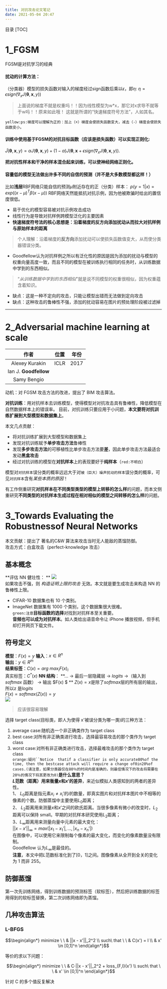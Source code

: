 ```yaml
---
title: 对抗攻击论文笔记
date: 2021-05-04 20:47
---
```

目录
[TOC]


# 1_FGSM
FGSM是对抗学习的经典

#### **扰动的计算方法**：
（分类器）模型的损失函数对输入的梯度经过sign函数后乘以$\epsilon$，即$\eta$:
$\eta = \epsilon sign(\nabla_x J(\pmb{\theta},\pmb{x} ,y))$
> 上面说的梯度不就是权重吗！！因为线性模型为w\*x，那它对x求导不就等于w吗！！原来如此哦！
这就是所谓的“快速梯度符号方法”，人如其名。

`yellow:ps:梯度可以理解为正的：加上（+）梯度会使损失函数变大，减去（-）梯度会使损失函数变小。`
<br>
#### **训练中使用基于FGSM的对抗目标函数（应该是损失函数）可以实现正则化:**
$\tilde{J}( \pmb{\theta},\pmb{x},y) = \alpha J(\pmb{ \theta}, \pmb{x},y)+(1-\alpha)J(\pmb{ \theta}, \pmb{x} +\epsilon sign(\nabla_x J(\pmb{ \theta},\pmb{x} ,y)).$  

**把对抗性样本和干净的样本混合起来训练，可以使神经网络正则化。**


#### 容量低的模型无法做出许多不同的自信的预测（并不是大多数模型都这样！）
比如**浅层**RBF网络只能自信的预测$\mu$附近存在的正（分类）样本：
$p(y=1|x)=exp(({x} - \mu )^T\beta({x}-\mu))$
RBF网络天然能抵抗对抗示例，因为他被欺骗时给出的置信度很低。
<br>
- 易于优化的模型容易被对抗示例攻击成功
- 线性行为是导致对抗样例跨模型泛化的主要因素
- **快速梯度符号法的核心思想是：沿着梯度的反方向添加扰动从而拉大对抗样例与原始样本的距离**
> 个人理解：沿着梯度的**反方向**添加扰动可以使损失函数值变大，从而使分类器错误分类。
- Goodfellow认为对抗样例之所以有泛化性的原因是因为添加的扰动与模型的权重向量高度一致，而且不同的模型在被训练执行相同的任务时，从训练数据中学到的东西相似。
> “*从训练数据中学到的东西相似*”就是说不同模型的权重很相似，因为权重蕴含着知识。
- 缺点：这是一种不定向的攻击，只能让模型出错而无法做到定向攻击
- 缺点：这种攻击的鲁棒性不强，添加的扰动容易在图片的预处理阶段被过滤掉
---

# 2_Adversarial machine learning at scale

|作者 | 位置 | 年份|
 :---: |  :---:  |  :---: 
Alexey Kurakin | ICLR | 2017
Ian J. **Goodfellow** | 
Samy Bengio| 

动机：对 FGSM 攻击方法的改进，提出了 BIM 攻击算法。

**对抗训练**：用对抗样本去训练模型，使得模型对对抗攻击具有鲁棒性，降低模型在自然数据样本上的错误率。
目前，对抗训练只要应用于小问题，**本文要将对抗训练扩展到大型模型和数据集上**。

本文几点贡献：
- 将对抗训练扩展到大型模型和数据集上
- 发现对抗训练赋予**单步攻击方法**鲁棒性
- 发现**多步攻击方法**的可移植性比单步攻击方法要**差**，因此单步攻击方法最适合发动**黑盒攻击**
- 经过对抗训练的模型在**对抗样本**上的表现要好于**纯样本**（`red:不明白`）

模型对`对抗样本`误分类的概率远远大于对`被（巨大）噪声扰动的样本`误分类的概率，可见`对抗样本`含有*某些本质的原因*！

有工作侧重研究**对抗样本在不同类型类型的模型上转移的怎么样**的问题，而本文侧重研究**不同类型的对抗样本生成过程在相对相似的模型之间转移的怎么样**的问题。

# 3_Towards Evaluating the Robustnessof Neural Networks   
本文贡献：提出了 著名的C&W 算法来攻击当时无人能敌的蒸馏防御。  
攻击方式：白盒攻击（perfect-knowledge 攻击）  

## 基本概念  
**评估 NN 健壮性：  **
![](./_image/2021-05-17/2021-05-17-16-05-06@2x.jpg)  
如果攻击不强，则 *构造证明上限的攻击* 无效。本文就是要生成攻击来构造 NN 的鲁棒性上限。  
- CIFAR-10 数据集也有 10 个类别。  
- ImageNet 数据集有 1000 个类别，这个数据集很大很难。  
`green:注意`**目标函数的选择**对找到对抗样本至关重要。  
**音频也可以成为对抗样本**。如人类给出语音命令让 iPhone 播放视频，但手机却打开网页下载文件。  

## 符号定义   
**模型**：$F(x) = y$
**输入**：$x \in R^n$  
**输出**：$y \in R^m$  
**结果标签**：$C(x) = arg\ max_iF(x)_i$  
真实标签：$C^*(x)$
**NN 结构**：
**... -> 最后一层隐藏层 -> $logits$ ->（输入到 $softmax$ 函数） -> 输出 $F(x) $  **
$Z(x) = x$是除了$softmax$层的所有层的输出，所以z 是$logits$  
$F(x) = softmax(Z(x)) = y$  
![](./_image/2021-05-17/2021-05-17-21-22-19@2x.png)
>  应该很容易理解  

选择 target class(目标类，即人为使得 x'被误分类为哪一类)的三种方法：
1. average case:随机选一个非正确类作为 target class
2. best case:对所有非正确类进行攻击，选择最容易攻击的那个类作为 target class
3. worst case:对所有非正确类进行攻击，选择最难攻击的那个类作为 target class  
`orange:疑问``Notice  thatif a classifier is only accurate80%of the time, then the bestcase attack will require a change of0in20%of cases.(请注意，如果分类器仅在80％的时间内是准确的，则最佳情况下的攻击将需要在20％的情况下将其更改为0)`**是什么意思？**  
**$L$范数（距离）用来衡量$x$和$x'$的差异**，来近似模拟人类感知到的两者的差异性。     
1、 $L_0$距离是指元素$x_i\neq x_{i}'$的$i$的数量，即真实图片和对抗样本图片中不相等的像素的个数。防御蒸馏中主要使用$L_0$距离；  
2、 $L_2$距离用来测量$x$和$x'$之间的欧氏距离。当很多像素有微小的改变时，$L_2$距离可以保持 small。早期的对抗样本研究使用$L_2$距离；  
3、$L_{\infty}$距离用来测量向量中元素的最大变化：  
$||x - x'||_{\infty} = max(|x_1 - x_1'|,...,|x_n - x_n'|)$  
在图像中，可以使用它来限制每个像素的最大变化，而变化的像素数量没有限制。  
Goodfellow 认为$L_{\infty}$是最佳的。  
**注意**，本文中把$L$范数标准化到了[0，1]之间。图像像素从全开到全关的变化为 1 而非 255。   
## 防御蒸馏   
第一次先训练网络，得到训练数据的预测标签（软标签），然后把训练数据的标签用得到的软标签替换，第二次训练网络即为蒸馏。  

## 几种攻击算法  
### L-BFGS  
```math
\begin{align*}
minimize \ \  & ||x - x'||_2^2  \\ 
such\ that \ \  & C(x') = l \\
& x' \in [0,1]^n 
\end{align*}
```  
等价的求以下问题： 
```math
\begin{align*}
minimize \ \   & C·||x - x'||_2^2 + loss_{F,l}(x') \\ 
such\ that \ \  & x' \in [0,1]^n 
\end{align*}
```    
针对 C 的多个值反复解决
